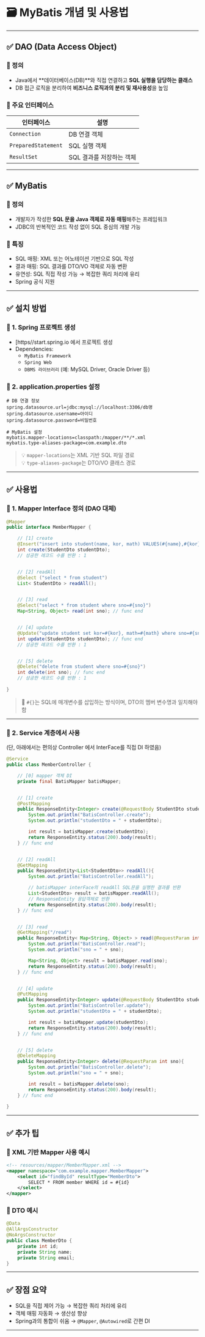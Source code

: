 # 🗃️ MyBatis 개념 및 사용법

---

## ✅ DAO (Data Access Object)

### 📌 정의
- Java에서 **데이터베이스(DB)**와 직접 연결하고 **SQL 실행을 담당하는 클래스**
- DB 접근 로직을 분리하여 **비즈니스 로직과의 분리 및 재사용성**을 높임

### 📌 주요 인터페이스

| 인터페이스        | 설명 |
|-------------------|------|
| `Connection`      | DB 연결 객체 |
| `PreparedStatement` | SQL 실행 객체 |
| `ResultSet`       | SQL 결과를 저장하는 객체 |

---

## ✅ MyBatis

### 📌 정의
- 개발자가 작성한 **SQL 문을 Java 객체로 자동 매핑**해주는 프레임워크
- JDBC의 반복적인 코드 작성 없이 SQL 중심의 개발 가능

### 📌 특징
- SQL 매핑: XML 또는 어노테이션 기반으로 SQL 작성
- 결과 매핑: SQL 결과를 DTO/VO 객체로 자동 변환
- 유연성: SQL 직접 작성 가능 → 복잡한 쿼리 처리에 유리
- Spring 공식 지원

---

## ✅ 설치 방법

### 📌 1. Spring 프로젝트 생성
- [https//start.spring.io 에서 프로젝트 생성
- Dependencies:
    - `MyBatis Framework`
    - `Spring Web`
    - `DBMS 라이브러리` (예: MySQL Driver, Oracle Driver 등)

### 📌 2. application.properties 설정

```properties
# DB 연결 정보
spring.datasource.url=jdbc:mysql://localhost:3306/db명
spring.datasource.username=아이디
spring.datasource.password=비밀번호

# MyBatis 설정
mybatis.mapper-locations=classpath:/mapper/**/*.xml
mybatis.type-aliases-package=com.example.dto
```

> 💡 `mapper-locations`는 XML 기반 SQL 파일 경로  
> 💡 `type-aliases-package`는 DTO/VO 클래스 경로

---

## ✅ 사용법

### 📌 1. Mapper Interface 정의 (DAO 대체)

```java
@Mapper
public interface MemberMapper {

    // [1] create
    @Insert("insert into student(name, kor, math) VALUES(#{name},#{kor},#{math})")
    int create(StudentDto studentDto);
    // 성공한 레코드 수를 반환 : 1


    // [2] readAll
    @Select ("select * from student")
    List< StudentDto > readAll();


    // [3] read
    @Select("select * from student where sno=#{sno}")
    Map<String, Object> read(int sno); // func end


    // [4] update
    @Update("update student set kor=#{kor}, math=#{math} where sno=#{sno}")
    int update(StudentDto studentDto); // func end
    // 성공한 레코드 수를 반환 : 1


    // [5] delete
    @Delete("delete from student where sno=#{sno}")
    int delete(int sno); // func end
    // 성공한 레코드 수를 반환 : 1
    
}
```

> 📌 `#{}`는 SQL에 매개변수를 삽입하는 방식이며, DTO의 멤버 변수명과 일치해야 함

---

### 📌 2. Service 계층에서 사용
(단, 아래에서는 편의상 Controller 에서 InterFace를 직접 DI 하였음)

```java
@Service
public class MemberController {

    // [0] mapper 객체 DI
    private final BatisMapper batisMapper;


    // [1] create
    @PostMapping
    public ResponseEntity<Integer> create(@RequestBody StudentDto studentDto){
        System.out.println("BatisController.create");
        System.out.println("studentDto = " + studentDto);

        int result = batisMapper.create(studentDto);
        return ResponseEntity.status(200).body(result);
    } // func end


    // [2] readAll
    @GetMapping
    public ResponseEntity<List<StudentDto>> readAll(){
        System.out.println("BatisController.readAll");

        // batisMapper interFace의 readAll SQL문을 실행한 결과를 반환
        List<StudentDto> result = batisMapper.readAll();
        // ResponseEntity 응답객체로 반환
        return ResponseEntity.status(200).body(result);
    } // func end


    // [3] read
    @GetMapping("/read")
    public ResponseEntity< Map<String, Object> > read(@RequestParam int sno){
        System.out.println("BatisController.read");
        System.out.println("sno = " + sno);

        Map<String, Object> result = batisMapper.read(sno);
        return ResponseEntity.status(200).body(result);
    } // func end


    // [4] update
    @PutMapping
    public ResponseEntity<Integer> update(@RequestBody StudentDto studentDto){
        System.out.println("BatisController.update");
        System.out.println("studentDto = " + studentDto);

        int result = batisMapper.update(studentDto);
        return ResponseEntity.status(200).body(result);
    } // func end


    // [5] delete
    @DeleteMapping
    public ResponseEntity<Integer> delete(@RequestParam int sno){
        System.out.println("BatisController.delete");
        System.out.println("sno = " + sno);

        int result = batisMapper.delete(sno);
        return ResponseEntity.status(200).body(result);
    } // func end
    
}
```

---

## ✅ 추가 팁

### 📌 XML 기반 Mapper 사용 예시

```xml
<!-- resources/mapper/MemberMapper.xml -->
<mapper namespace="com.example.mapper.MemberMapper">
    <select id="findById" resultType="MemberDto">
        SELECT * FROM member WHERE id = #{id}
    </select>
</mapper>
```

### 📌 DTO 예시

```java
@Data
@AllArgsConstructor
@NoArgsConstructor
public class MemberDto {
    private int id;
    private String name;
    private String email;
}
```

---

## ✅ 장점 요약

- SQL을 직접 제어 가능 → 복잡한 쿼리 처리에 유리
- 객체 매핑 자동화 → 생산성 향상
- Spring과의 통합이 쉬움 → `@Mapper`, `@Autowired`로 간편 DI

---
